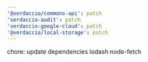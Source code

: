 ```yaml
---
'@verdaccio/commons-api': patch
'verdaccio-audit': patch
'verdaccio-google-cloud': patch
'@verdaccio/local-storage': patch
---
```


chore: update dependencies lodash node-fetch

